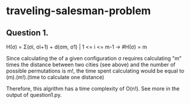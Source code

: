 # traveling-salesman-problem

## Question 1. 


H(σ) = Σ(σi, σi+1) + d(σm, σ1) | 1 <= i <= m-1 → #H(σ) = m

Since calculating the of a given configuration σ requires calculating "m" times the distance between two cities (see above) and the number of possible permutations is m!, the time spent calculating would be equal to (m).(m!).(time to calculate one distance)

Therefore, this algrithm has a time complexity of O(n!). See more in the output of question1.py.
